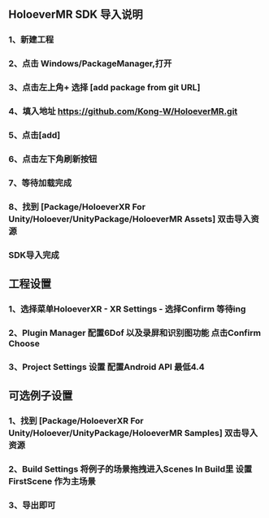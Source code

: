 ## HoloeverMR SDK 导入说明

### 1、新建工程
### 2、点击 Windows/PackageManager,打开
### 3、点击左上角+ 选择 [add package from git URL]
### 4、填入地址 https://github.com/Kong-W/HoloeverMR.git
### 5、点击[add]
### 6、点击左下角刷新按钮
### 7、等待加载完成
### 8、找到 [Package/HoloeverXR For Unity/Holoever/UnityPackage/HoloeverMR Assets] 双击导入资源
### SDK导入完成

## 工程设置
### 1、选择菜单HoloeverXR - XR Settings - 选择Confirm 等待ing
### 2、Plugin Manager 配置6Dof 以及录屏和识别图功能 点击Confirm Choose
### 3、Project Settings 设置 配置Android API 最低4.4

## 可选例子设置
### 1、找到 [Package/HoloeverXR For Unity/Holoever/UnityPackage/HoloeverMR Samples] 双击导入资源
### 2、Build Settings 将例子的场景拖拽进入Scenes In Build里 设置FirstScene 作为主场景
### 3、导出即可

